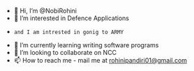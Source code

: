 - 👋 Hi, I’m @NobiRohini
- 👀 I’m interested in Defence Applications
-     and I am intrested in gonig to ARMY
- 🌱 I’m currently learning writing software programs
- 💞️ I’m looking to collaborate on NCC
- 📫 How to reach me - mail me at rohinipandiri01@gmail.com

<!---
NobiRohini/NobiRohini is a ✨ special ✨ repository because its `README.md` (this file) appears on your GitHub profile.
You can click the Preview link to take a look at your changes.
--->
